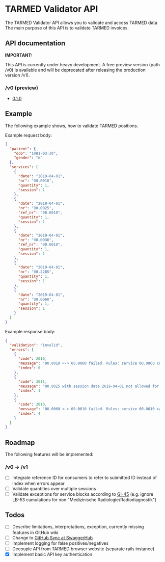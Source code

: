# TARMED Validator API

The TARMED Validator API allows you to validate and access TARMED data. The main purpose of this API is to validate TARMED invoices.

## API documentation

**IMPORTANT:**

This API is currently under heavy development. A free preview version (path /v0) is available and will be deprecated after releasing the production version /v1).


### /v0 (preview)

* [0.1.0](https://app.swaggerhub.com/apis-docs/Mitosch/tarmed/0.1.0)

## Example

The following example shows, how to validate TARMED positions.

Example request body:
```json
{
  "patient": {
    "dob": "1981-03-30",
    "gender": "m"
  },
  "services": [
    {
      "date": "2019-04-01",
      "nr": "00.0010",
      "quantity": 1,
      "session": 1
    },
    {
      "date": "2019-04-01",
      "nr": "00.0025",
      "ref_nr": "00.0010",
      "quantity": 1,
      "session": 1
    },
    {
      "date": "2019-04-01",
      "nr": "00.0030",
      "ref_nr": "00.0010",
      "quantity": 1,
      "session": 1
    },
    {
      "date": "2019-04-01",
      "nr": "00.2285",
      "quantity": 1,
      "session": 1
    },
    {
      "date": "2019-04-01",
      "nr": "00.0060",
      "quantity": 1,
      "session": 1
    }
  ]
}
```

Example response body:
```json
{
  "validation": "invalid",
  "errors": [
    {
      "code": 2010,
      "message": "00.0010 <-> 00.0060 failed. Rules: service 00.0060 cannot be used in conjunction with service 00.0010",
      "index": 0
    },
    {
      "code": 3011,
      "message": "00.0025 with session date 2019-04-01 not allowed for patient with date of birth 1981-03-30. patient age: 38. invalid before: 2056-03-30, invalid after: 1987-03-30. Rules of 00.0025: >= 75y (tol.: -0d), <= 6y (tol.: +0d)",
      "index": 1
    },
    {
      "code": 2010,
      "message": "00.0060 <-> 00.0010 failed. Rules: service 00.0010 cannot be used in conjunction with service 00.0060",
      "index": 4
    }
  ]
}
```

## Roadmap

The following features will be implemented:

### /v0 -> /v1

- [ ] Integrate reference ID for consumers to refer to submitted ID instead of index when errors appear
- [ ] Validate quantities over multiple sessions
- [ ] Validate exceptions for service blocks according to [GI-45](http://www.tarmed-browser.ch/de/generelle-interpretationen#gi-45-leistungsblocke) (e.g. ignore LB-53 cumulations for non "Medizinische Radiologie/Radiodiagnostik")

## Todos

- [ ] Describe limitations, interpretations, exception, currently missing features in GitHub wiki
- [ ] Change to [GitHub Sync at SwaggerHub](https://app.swaggerhub.com/help/integrations/github-sync)
- [ ] Implement logging for false positives/negatives
- [ ] Decouple API from TARMED browser website (separate rails instance)
- [X] Implement basic API key authentication
